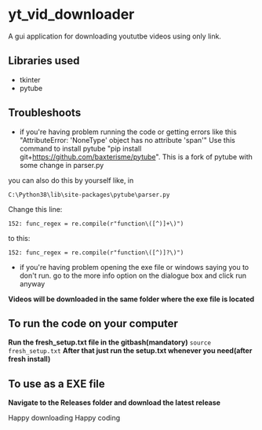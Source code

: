 # yt_vid_downloader
A gui application for downloading yoututbe videos using only link.


## Libraries used
- tkinter
- pytube

## Troubleshoots
- if you're having problem running the code or getting errors like this "AttributeError: 'NoneType' object has no attribute 'span'" Use this command to install pytube "pip install git+https://github.com/baxterisme/pytube". This is a fork of pytube with some change in parser.py

you can also do this by yourself like, in 

`C:\Python38\lib\site-packages\pytube\parser.py`

Change this line:

`152: func_regex = re.compile(r"function\([^)]+\)")`

to this:

`152: func_regex = re.compile(r"function\([^)]?\)")`

- if you're having problem opening the exe file or windows saying you to don't run. go to the more info option on the dialogue box and click run anyway

**Videos will be downloaded in the same folder where  the exe file is located**

## To run the code on your computer

**Run the fresh_setup.txt file in the gitbash(mandatory)**
`source fresh_setup.txt`
**After that just run the setup.txt whenever you need(after fresh install)**

## To use as a EXE file

**Navigate to the Releases folder and download the latest release**


Happy downloading
Happy coding
